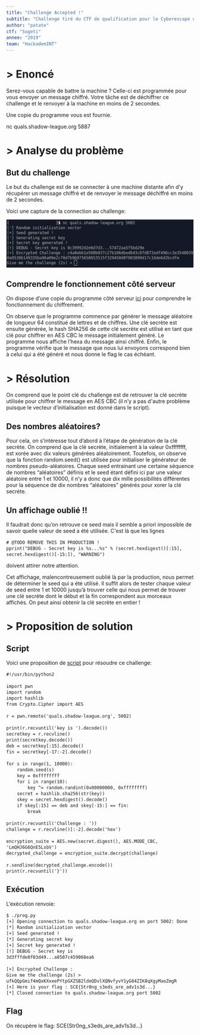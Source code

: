 ```yaml
---
title: "Challenge Accepted !"
subtitle: "Challenge tiré du CTF de qualification pour le Cyberescape de Sogeti"
author: "patate"
ctf: "Sogeti"
annee: "2019"
team: "HackademINT"
---
```


# > Enoncé

Serez-vous capable de battre la machine ? Celle-ci est programmée pour vous envoyer un message chiffré. Votre tâche est de déchiffrer ce challenge et le renvoyer à la machine en moins de 2 secondes.

Une copie du programme vous est fournie.

nc quals.shadow-league.org 5887




# > Analyse du problème


## But du challenge

Le but du challenge est de se connecter à une machine distante afin d’y récupérer un message chiffré et de renvoyer le message déchiffré en moins de 2 secondes.

Voici une capture de la connection au challenge:

![Test connexion](/assets/images/Challenge1.png)


## Comprendre le fonctionnement côté serveur

On dispose d’une copie du programme côté serveur [ici](/writeup-scripts/2018-2019/Sogeti/Challenge/challenge_debug.py) pour comprendre le fonctionnement du chiffrement.

On observe que le programme commence par générer le message aléatoire de longueur 64 constitué de lettres et de chiffres. Une clé secrète est ensuite générée, le hash SHA256 de cette clé secrète est utilisé en tant que clé pour chiffrer en AES CBC le message initialement généré. Le programme nous affiche l’hexa du message ainsi chiffré. Enfin, le programme vérifie que le message que nous lui envoyons correspond bien à celui qui a été généré et nous donne le flag le cas échéant.




# > Résolution

On comprend que le point clé du challenge est de retrouver la clé secrète utilisée pour chiffrer le message en AES CBC (il n’y a pas d'autre problème puisque le vecteur d’initialisation est donné dans le script).


## Des nombres aléatoires?

Pour cela, on s’intéresse tout d’abord à l’étape de génération de la clé secrète. On comprend que la clé secrète, initialement à la valeur 0xffffffff,  est xorée avec dix valeurs générées aléatoirement. Toutefois, on observe que la fonction random.seed() est utilisée pour initialiser le générateur de nombres pseudo-aléatoires. Chaque seed entrainant une certaine séquence de nombres “aléatoires” définis et le seed étant défini ici par une valeur aléatoire entre 1 et 10000, il n’y a donc que dix mille possibilités différentes pour la séquence de dix nombres “aléatoires” générés pour xorer la clé secrète.


## Un affichage oublié !!

Il faudrait donc qu’on retrouve ce seed mais il semble a priori impossible de savoir quelle valeur de seed a été utilisée. C'est là que les lignes
```
# @TODO REMOVE THIS IN PRODUCTION !
pprint("DEBUG - Secret key is %s...%s" % (secret.hexdigest()[:15], secret.hexdigest()[-15:]), "WARNING")
```
doivent attirer notre attention.

Cet affichage, malencontreusement oublié là par la production, nous permet de déterminer le seed qui a été utilisé. Il suffit alors de tester chaque valeur de seed entre 1 et 10000 jusqu’à trouver celle qui nous permet de trouver une clé secrète dont le début et la fin correspondent aux morceaux affichés. On peut ainsi obtenir la clé secrète en entier !




# > Proposition de solution


## Script

Voici une proposition de [script](/writeup-scripts/2018-2019/Sogeti/Challenge/challenge.py) pour résoudre ce challenge:
```
#!/usr/bin/python2

import pwn
import random
import hashlib
from Crypto.Cipher import AES

r = pwn.remote('quals.shadow-league.org', 5002)

print(r.recvuntil('key is ').decode())
secretkey = r.recvline()
print(secretkey.decode())
deb = secretkey[:15].decode()
fin = secretkey[-17:-2].decode()

for s in range(1, 10000):
    random.seed(s)
    key = 0xffffffff
    for i in range(10):
        key ^= random.randint(0x00000000, 0xffffffff)
    secret = hashlib.sha256(str(key))
    skey = secret.hexdigest().decode()
    if skey[:15] == deb and skey[-15:] == fin:
        break

print(r.recvuntil('Challenge : '))
challenge = r.recvline()[:-2].decode('hex')

encryption_suite = AES.new(secret.digest(), AES.MODE_CBC, 'LmQHJ6G6QnE5LxbV')
decrypted_challenge = encryption_suite.decrypt(challenge)

r.sendline(decrypted_challenge.encode())
print(r.recvuntil('}'))
```


## Exécution

L’exécution renvoie:
```
$ ./prog.py
[+] Opening connection to quals.shadow-league.org on port 5002: Done
[*] Random initialization vector
[+] Seed generated !
[*] Generating secret key
[+] Secret key generated !
[!] DEBUG - Secret key is
3d3fffde0f03d49...a8507c459068ea6

[+] Encrypted Challenge :
Give me the challenge (2s) > ufkQQpGmif4mQxKXxeePYtpGXZSB2ldeQDvlXQNvfyvY1yG84ZIK8qXgyMaoZmgR
[+] Here is your flag : SCE{Str0ng_s3eds_are_adv1s3d...}
[*] Closed connection to quals.shadow-league.org port 5002
```


## Flag

On récupère le flag: SCE{Str0ng_s3eds_are_adv1s3d...}
